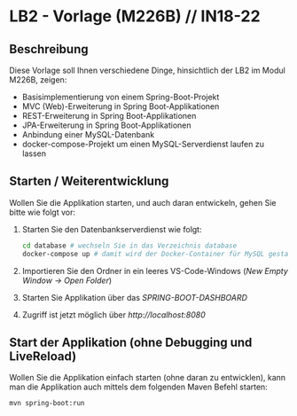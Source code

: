 # LB2 - Vorlage (M226B) // IN18-22

## Beschreibung

Diese Vorlage soll Ihnen verschiedene Dinge, hinsichtlich der LB2 im Modul M226B, zeigen:

* Basisimplementierung von einem Spring-Boot-Projekt
* MVC (Web)-Erweiterung in Spring Boot-Applikationen
* REST-Erweiterung in Spring Boot-Applikationen
* JPA-Erweiterung in Spring Boot-Applikationen
* Anbindung einer MySQL-Datenbank 
* docker-compose-Projekt um einen MySQL-Serverdienst laufen zu lassen

## Starten / Weiterentwicklung

Wollen Sie die Applikation starten, und auch daran entwickeln, gehen Sie bitte wie folgt vor:

1. Starten Sie den Datenbankserverdienst wie folgt:
    ```bash
    cd database # wechseln Sie in das Verzeichnis database
    docker-compose up # damit wird der Docker-Container für MySQL gestartet
    ```

1. Importieren Sie den Ordner in ein leeres VS-Code-Windows (_New Empty Window -> Open Folder_)
1. Starten Sie Applikation über das _SPRING-BOOT-DASHBOARD_
1. Zugriff ist jetzt möglich über _http://localhost:8080_

## Start der Applikation (ohne Debugging und LiveReload)

Wollen Sie die Applikation einfach starten (ohne daran zu entwicklen), kann man die Applikation auch mittels dem folgenden Maven Befehl starten:

```
mvn spring-boot:run
```
